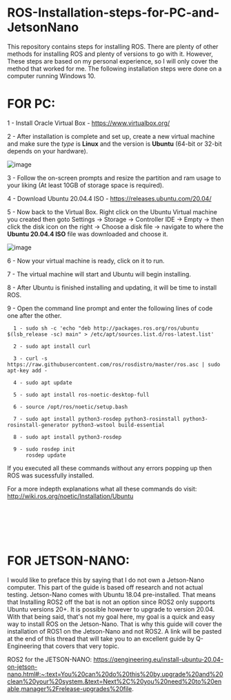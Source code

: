 # ROS-Installation-steps-for-PC-and-JetsonNano
This repository contains steps for installing ROS. There are plenty of other methods for installing ROS and plenty of versions to go with it. However, These steps are based on my personal experience, so I will only cover the method that worked for me. The following installation steps were done on a computer running Windows 10. <br />

# FOR PC: 

1 - Install Oracle Virtual Box -  https://www.virtualbox.org/ <br />

2 - After installation is complete and set up, create a new virtual machine and make sure the *type* is __Linux__ and the version is __Ubuntu__ (64-bit or 32-bit depends on your hardware). <br />

![image](https://user-images.githubusercontent.com/109832303/180582685-9c8404d9-095e-460b-ad46-f2ceff5b9d3a.png) <br />

3 - Follow the on-screen prompts and resize the partition and ram usage to your liking (At least 10GB of storage space is required).

4 - Download Ubuntu 20.04.4 ISO - https://releases.ubuntu.com/20.04/

5 - Now back to the Virtual Box. Right click on the Ubuntu Virtual machine you created then goto Settings -> Storage -> Controller IDE -> Empty -> then click the disk icon on the right -> Choose a disk file -> navigate to where the __Ubuntu 20.04.4 ISO__ file was downloaded and choose it.  <br />

![image](https://user-images.githubusercontent.com/109832303/180583348-52137158-3580-4d80-8d3f-7db4083b4f3f.png) 

6 - Now your virtual machine is ready, click on it to run.

7 - The virtual machine will start and Ubuntu will begin installing.

8 - After Ubuntu is finished installing and updating, it will be time to install ROS.

9 - Open the command line prompt and enter the following lines of code one after the other.

             
      1 - sudo sh -c 'echo "deb http://packages.ros.org/ros/ubuntu $(lsb_release -sc) main" > /etc/apt/sources.list.d/ros-latest.list' 
             
      2 - sudo apt install curl
       
      3 - curl -s https://raw.githubusercontent.com/ros/rosdistro/master/ros.asc | sudo apt-key add -
       
      4 - sudo apt update
       
      5 - sudo apt install ros-noetic-desktop-full
       
      6 - source /opt/ros/noetic/setup.bash
      
      7 - sudo apt install python3-rosdep python3-rosinstall python3-rosinstall-generator python3-wstool build-essential
      
      8 - sudo apt install python3-rosdep
      
      9 - sudo rosdep init
          rosdep update
             
             
 If you executed all these commands without any errors popping up then ROS was sucessfully installed.  
  
 For a more indepth explanations what all these commands do visit: http://wiki.ros.org/noetic/Installation/Ubuntu <br /> <br /> <br /> <br /> <br /> <br />
 
 
 
 
 
 # FOR JETSON-NANO: 
I would like to preface this by saying that I do not own a Jetson-Nano computer. This part of the guide is based off research and not actual testing. Jetson-Nano comes with Ubuntu 18.04 pre-installed. That means that Installing ROS2 off the bat is not an option since ROS2 only supports Ubuntu versions 20+. It is possible however to upgrade to version 20.04. With that being said, that's not my goal here, my goal is a quick and easy way to install ROS on the Jetson-Nano. That is why this guide will cover the installation of ROS1 on the Jetson-Nano and not ROS2. A link will be pasted at the end of this thread that will take you to an excellent guide by Q-Engineering that covers that very topic.


ROS2 for the JETSON-NANO: 
https://qengineering.eu/install-ubuntu-20.04-on-jetson-nano.html#:~:text=You%20can%20do%20this%20by,upgrade%20and%20clean%20your%20system.&text=Next%2C%20you%20need%20to%20enable,manager%2Frelease-upgrades%20file.
